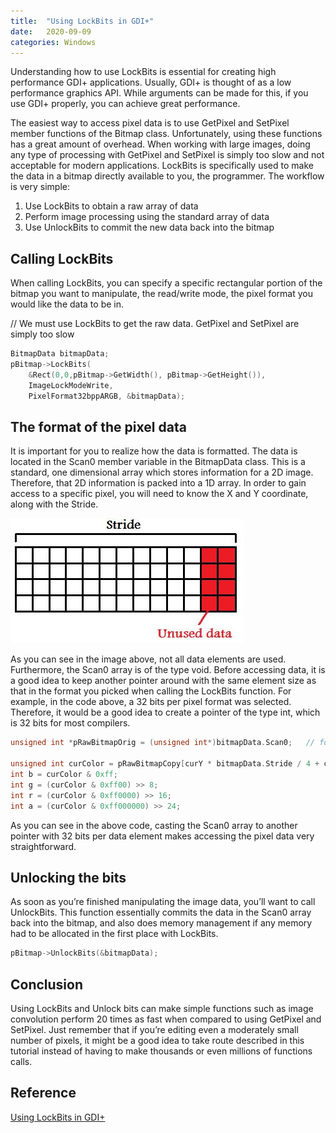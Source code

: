 ```yaml
---
title:  "Using LockBits in GDI+"
date:   2020-09-09
categories: Windows
---
```


Understanding how to use LockBits is essential for creating high performance GDI+ applications. Usually, GDI+ is thought of as a low performance graphics API. While arguments can be made for this, if you use GDI+ properly, you can achieve great performance.

The easiest way to access pixel data is to use GetPixel and SetPixel member functions of the Bitmap class. Unfortunately, using these functions has a great amount of overhead. When working with large images, doing any type of processing with GetPixel and SetPixel is simply too slow and not acceptable for modern applications. LockBits is specifically used to make the data in a bitmap directly available to you, the programmer. The workflow is very simple:

1. Use LockBits to obtain a raw array of data
2. Perform image processing using the standard array of data
3. Use UnlockBits to commit the new data back into the bitmap

## Calling LockBits

When calling LockBits, you can specify a specific rectangular portion of the bitmap you want to manipulate, the read/write mode, the pixel format you would like the data to be in.

// We must use LockBits to get the raw data. GetPixel and SetPixel are simply too slow

```cpp
BitmapData bitmapData;
pBitmap->LockBits(
    &Rect(0,0,pBitmap->GetWidth(), pBitmap->GetHeight()), 
    ImageLockModeWrite,
    PixelFormat32bppARGB, &bitmapData);
```

## The format of the pixel data

It is important for you to realize how the data is formatted. The data is located in the Scan0 member variable in the BitmapData class. This is a standard, one dimensional array which stores information for a 2D image. Therefore, that 2D information is packed into a 1D array. In order to gain access to a specific pixel, you will need to know the X and Y coordinate, along with the Stride.

![LockBits](/images/LockBits.jpg?raw=true"LockBits")

As you can see in the image above, not all data elements are used. Furthermore, the Scan0 array is of the type void. Before accessing data, it is a good idea to keep another pointer around with the same element size as that in the format you picked when calling the LockBits function. For example, in the code above, a 32 bits per pixel format was selected. Therefore, it would be a good idea to create a pointer of the type int, which is 32 bits for most compilers.

```cpp
unsigned int *pRawBitmapOrig = (unsigned int*)bitmapData.Scan0;   // for easy access and indexing

unsigned int curColor = pRawBitmapCopy[curY * bitmapData.Stride / 4 + curX];
int b = curColor & 0xff;
int g = (curColor & 0xff00) >> 8;
int r = (curColor & 0xff0000) >> 16;
int a = (curColor & 0xff000000) >> 24;
```

As you can see in the above code, casting the Scan0 array to another pointer with 32 bits per data element makes accessing the pixel data very straightforward.

## Unlocking the bits

As soon as you’re finished manipulating the image data, you’ll want to call UnlockBits. This function essentially commits the data in the Scan0 array back into the bitmap, and also does memory management if any memory had to be allocated in the first place with LockBits.

```cpp
pBitmap->UnlockBits(&bitmapData);
```

## Conclusion

Using LockBits and Unlock bits can make simple functions such as image convolution perform 20 times as fast when compared to using GetPixel and SetPixel. Just remember that if you’re editing even a moderately small number of pixels, it might be a good idea to take route described in this tutorial instead of having to make thousands or even millions of functions calls.

## Reference

[Using LockBits in GDI+](http://supercomputingblog.com/graphics/using-lockbits-in-gdi/)